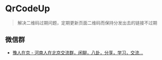 # QrCodeUp

> 解决二维码过期问题，定期更新页面二维码而保持分发出去的链接不过期

## 微信群

* [豫人在京 - 河南人在北京交流群，闲聊，八卦，分享，学习，交流...](https://github.xiaodongxier.com/QrCodeUp/WeChat-YuRenZaiJing)





<script>
var _hmt = _hmt || [];
(function() {
var hm = document.createElement("script");
hm.src = "https://hm.baidu.com/hm.js?c21a66ab5099adc6454e09ad1f8301e7";
var s = document.getElementsByTagName("script")[0];
s.parentNode.insertBefore(hm, s);
})();
</script>
<script charset="UTF-8" id="LA_COLLECT" src="//sdk.51.la/js-sdk-pro.min.js"></script>
<script>LA.init({id: "Jf8rVs7oam5pFYhA",ck: "Jf8rVs7oam5pFYhA"})</script>